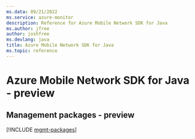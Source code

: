 ```yaml
---
ms.data: 09/21/2022
ms.service: azure-monitor
description: Reference for Azure Mobile Network SDK for Java
ms.author: jfree
author: joshfree
ms.devlang: java
title: Azure Mobile Network SDK for Java
ms.topic: reference
---
```

# Azure Mobile Network SDK for Java - preview

## Management packages - preview
[!INCLUDE [mgmt-packages](mobile-network-mgmt-index.md)]